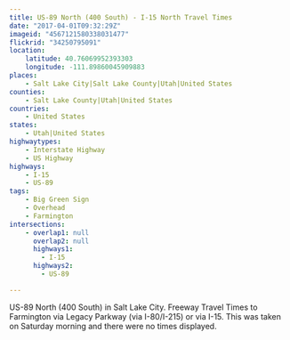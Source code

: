 ```yaml
---
title: US-89 North (400 South) - I-15 North Travel Times
date: "2017-04-01T09:32:29Z"
imageid: "4567121580338031477"
flickrid: "34250795091"
location:
    latitude: 40.76069952393303
    longitude: -111.89860045909883
places:
    - Salt Lake City|Salt Lake County|Utah|United States
counties:
    - Salt Lake County|Utah|United States
countries:
    - United States
states:
    - Utah|United States
highwaytypes:
    - Interstate Highway
    - US Highway
highways:
    - I-15
    - US-89
tags:
    - Big Green Sign
    - Overhead
    - Farmington
intersections:
    - overlap1: null
      overlap2: null
      highways1:
        - I-15
      highways2:
        - US-89

---
```

US-89 North (400 South) in Salt Lake City.  Freeway Travel Times to Farmington via Legacy Parkway (via I-80/I-215) or via I-15.  This was taken on Saturday morning and there were no times displayed.